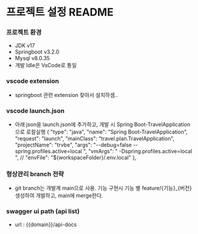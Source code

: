 # 프로젝트 설정 README

### 프로젝트 환경

- JDK v17
- Springboot v3.2.0
- Mysql v8.0.35
- 개발 Idle은 VsCode로 통일

### vscode extension

- springboot 관련 extension 찾아서 설치하셈..

### vscode launch.json

- 아래 json을 launch.json에 추가하고, 개발 시 Spring Boot-TravelApplication으로 로컬실행
  {
  "type": "java",
  "name": "Spring Boot-TravelApplication",
  "request": "launch",
  "mainClass": "travel.plan.TravelApplication",
  "projectName": "trvbe",
  "args": "--debug=false --spring.profiles.active=local ",
  "vmArgs": " -Dspring.profiles.active=local ",
  // "envFile": "${workspaceFolder}/.env.local"
  },

### 형상관리 branch 전략

- git branch는 개발계 main으로 사용. 기능 구현시 기능 별 feature/{기능}\_{버전} 생성하여 개발하고, main에 merge한다.

### swagger ui path (api list)

- url : {{domain}}/api-docs
